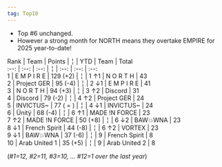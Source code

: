 ```yaml
---
tag: Top10
---
```

- Top #6 unchanged. 
- However a strong month for NORTH means they overtake EMPIRE for 2025 year-to-date!


Rank | Team | Points |  ╎  | YTD  | Team | Total  
:--: | :--: | :--: |  ╎  | :--: | :--: | :--:  
1 | E M P I R E | 129 (+2) |  ╎  | 1  ↑1 | N O R T H | 43  
2 | Project GER | 95 (-4) |  ╎  | 2  ↓1 | E M P I R E | 41  
3 | N O R T H | 94 (+3) |  ╎  | 3  ↑2 | Discord | 31  
4 | Discord | 79 (-2) |  ╎  | 4  ↑2 | Project GER | 24  
5 | INVICTUS~ | 77 ( = ) |  ╎  | 4  ↓1 | INVICTUS~ | 24  
6 | Ünitÿ | 68 (-4) |  ╎  | 6  ↑1 | MADE !N FORCE | 23  
7 ↑2 | MADE !N FORCE | 50 (+8) |  ╎  | 6  ↓2 | BAW💥WNA | 23  
8 ↓1 | French Spirit | 44 (-8) |  ╎  | 6  ↑2 | VORTEX | 23  
9 ↓1 | BAW💥WNA | 37 (-6) |  ╎  | 9 | French Spirit | 8  
10 | Arab United 1 | 35 (+5) |  ╎  | 9 | Arab United 2 | 8  

(*#1=12, #2=11, #3=10,  … #12=1 over the last year*)
